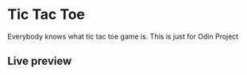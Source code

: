 # Tic Tac Toe

Everybody knows what tic tac toe game is. This is just for Odin Project

## Live preview
